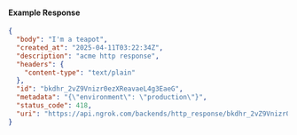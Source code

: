 <!-- Code generated for API Clients. DO NOT EDIT. -->
#### Example Response
```json
{
  "body": "I'm a teapot",
  "created_at": "2025-04-11T03:22:34Z",
  "description": "acme http response",
  "headers": {
    "content-type": "text/plain"
  },
  "id": "bkdhr_2vZ9Vnizr0ezXReavaeL4g3EaeG",
  "metadata": "{\"environment\": \"production\"}",
  "status_code": 418,
  "uri": "https://api.ngrok.com/backends/http_response/bkdhr_2vZ9Vnizr0ezXReavaeL4g3EaeG"
}
